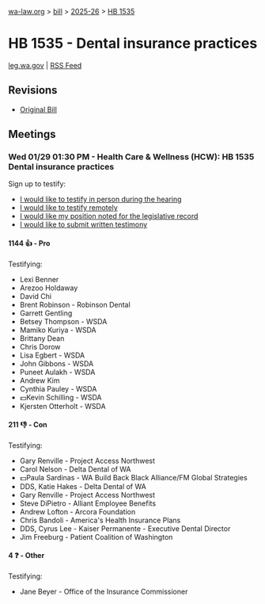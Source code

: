 [wa-law.org](/) > [bill](/bill/) > [2025-26](/bill/2025-26/) > [HB 1535](/bill/2025-26/hb/1535/)

# HB 1535 - Dental insurance practices
[leg.wa.gov](https://app.leg.wa.gov/billsummary?BillNumber=1535&Year=2025&Initiative=false) | [RSS Feed](./rss.xml)

## Revisions
* [Original Bill](1/)

## Meetings
### Wed 01/29 01:30 PM - Health Care & Wellness (HCW): HB 1535 Dental insurance practices
Sign up to testify:
* [I would like to testify in person during the hearing](https://app.leg.wa.gov/csi/Testifier/Add?chamber=House&mId=32541&aId=162333&caId=25175&tId=1)
* [I would like to testify remotely](https://app.leg.wa.gov/csi/Testifier/Add?chamber=House&mId=32541&aId=162333&caId=25175&tId=2)
* [I would like my position noted for the legislative record](https://app.leg.wa.gov/csi/Testifier/Add?chamber=House&mId=32541&aId=162333&caId=25175&tId=3)
* [I would like to submit written testimony](https://app.leg.wa.gov/csi/Testifier/Add?chamber=House&mId=32541&aId=162333&caId=25175&tId=4)

#### 1144 👍 - Pro
Testifying:
* Lexi Benner
* Arezoo Holdaway
* David Chi
* Brent Robinson - Robinson Dental
* Garrett Gentling
* Betsey Thompson - WSDA
* Mamiko Kuriya - WSDA
* Brittany Dean
* Chris Dorow
* Lisa Egbert - WSDA
* John Gibbons - WSDA
* Puneet Aulakh - WSDA
* Andrew Kim
* Cynthia Pauley - WSDA
* 💵Kevin Schilling - WSDA
* Kjersten Otterholt - WSDA

#### 211 👎 - Con
Testifying:
* Gary Renville - Project Access Northwest
* Carol Nelson - Delta Dental of WA
* 💵Paula Sardinas - WA Build Back Black Alliance/FM Global Strategies
* DDS, Katie Hakes - Delta Dental of WA
* Gary Renville - Project Access Northwest
* Steve DiPietro - Alliant Employee Benefits
* Andrew Lofton - Arcora Foundation
* Chris Bandoli - America's Health Insurance Plans
* DDS, Cyrus Lee - Kaiser Permanente - Executive Dental Director
* Jim Freeburg - Patient Coalition of Washington

#### 4 ❓ - Other
Testifying:
* Jane Beyer - Office of the Insurance Commissioner
